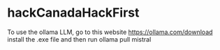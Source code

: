 # hackCanadaHackFirst

To use the ollama LLM,
go to this website
https://ollama.com/download
install the .exe file and then run 
ollama pull mistral